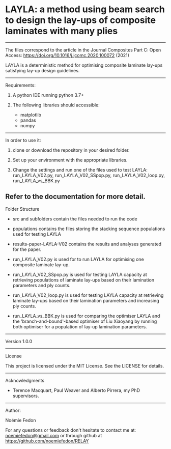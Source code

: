 # LAYLA: a method using beam search to design the lay-ups of composite laminates with many plies

--------------------------------------------------------------------------

The files correspond to the article in the Journal Composites Part C: Open Access: 
https://doi.org/10.1016/j.jcomc.2020.100072 (2021)

LAYLA is a deterministic method for optimising composite laminate lay-ups satisfying 
lay-up design guidelines.

--------------------------------------------------------------------------
Requirements:

1. A python IDE running python 3.7+

2. The following libraries should accessible:

	- matplotlib
	- pandas
	- numpy

---------------------------------------------------------------------------
In order to use it:

1. clone or download the repository in your desired folder.

2. Set up your environment with the appropriate libraries.

3. Change the settings and run one of the files used to test LAYLA: 
run_LAYLA_V02.py, run_LAYLA_V02_SSpop.py, run_LAYLA_V02_loop.py, run_LAYLA_vs_BBK.py 

Refer to the documentation for more detail.
--------------------------------------------------------------------------
Folder Structure

- src and subfolders contain the files needed to run the code

- populations contains the files storing the stacking sequence populations used for 
testing LAYLA

- results-paper-LAYLA-V02 contains the results and analyses generated for the paper.

- run_LAYLA_V02.py is used for to run LAYLA for optimising one composite laminate lay-up.

- run_LAYLA_V02_SSpop.py is used for testing LAYLA capacity at retrieving populations 
of laminate lay-ups based on their lamination parameters and ply counts.

- run_LAYLA_V02_loop.py is used for testing LAYLA capacity at retrieving laminate 
lay-ups based on their lamination parameters and increasing ply counts.

- run_LAYLA_vs_BBK.py is used for comparing the optimiser LAYLA and the 
'branch-and-bound'-based optimiser of Liu Xiaoyang by running both optimiser for a 
population of lay-up lamination parameters.

--------------------------------------------------------------------------
Version 1.0.0

--------------------------------------------------------------------------
License

This project is licensed under the MIT License. See the LICENSE for details.

--------------------------------------------------------------------------
Acknowledgments

- Terence Macquart, Paul Weaver and Alberto Pirrera, my PhD supervisors.

--------------------------------------------------------------------------
Author:

Noémie Fedon

For any questions or feedback don't hesitate to contact me at: noemiefedon@gmail.com
or through github at https://github.com/noemiefedon/RELAY
